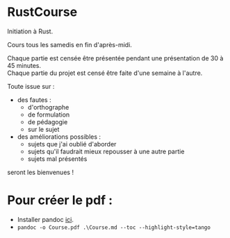 # RustCourse

Initiation à Rust.

Cours tous les samedis en fin d'après-midi.

Chaque partie est censée être présentée pendant une présentation de 30 à 45 minutes.\
Chaque partie du projet est censé être faite d'une semaine à l'autre.

Toute issue sur :
* des fautes :
  * d'orthographe
  * de formulation
  * de pédagogie
  * sur le sujet
* des améliorations possibles :
  * sujets que j'ai oublié d'aborder
  * sujets qu'il faudrait mieux repousser à une autre partie
  * sujets mal présentés
  
seront les bienvenues !



# Pour créer le pdf : 
  * Installer pandoc [ici](https://pandoc.org/installing.html).
  * ```pandoc -o Course.pdf .\Course.md --toc --highlight-style=tango```

